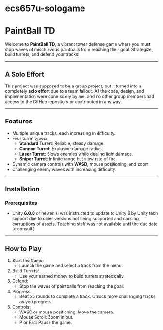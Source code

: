 # ecs657u-sologame
# PaintBall TD
Welcome to **PaintBall TD**, a vibrant tower defense game where you must stop waves of mischievous paintballs from reaching their goal. Strategize, build turrets, and defend your tracks!

---

## A Solo Effort
This project was supposed to be a group project, but it turned into a completely **solo effort** due to a team fallout. All the code, design, and implementation were done solely by me, and no other group members had access to the GitHub repository or contributed in any way.

---

## Features
- Multiple unique tracks, each increasing in difficulty.
- Four turret types:
    - **Standard Turret**: Reliable, steady damage.
    - **Cannon Turret**: Explosive damage radius.
    - **Laser Turret**: Slows enemies while dealing light damage.
    - **Sniper Turret**: Infinite range but slow rate of fire.
- Dynamic camera controls with **WASD**, mouse positioning, and zoom.
- Challenging enemy waves with increasing difficulty.

---

## Installation

### Prerequisites
- Unity **6.0.0** or newer. (I was instructed to update to Unity 6 by Unity tech support due to older versions not being supported and causing corruptions of assets. Teaching staff was not available until the due date to consult.)

---

## How to Play
1. Start the Game:
    - Launch the game and select a track from the menu.
2. Build Turrets:
    - Use your earned money to build turrets strategically.
3. Defend:
    - Stop the waves of paintballs from reaching the goal.
4. Progress:
    - Beat 25 rounds to complete a track. Unlock more challenging tracks as you progress.
5. Controls:
    - WASD or mouse positioning: Move the camera.
    - Mouse Scroll: Zoom in/out.
    - P or Esc: Pause the game.